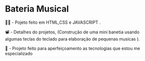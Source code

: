 # Bateria Musical

👩‍💻 - Pojeto feito em HTML,CSS e JAVASCRIPT .

📽️ - Detalhes do projetos, (Construção de uma mini banetia usando algumas teclas do teclado para elaboração de pequenas musicas ).

🚧 - Projeto feito para aperfeiçoamento as tecnologias que estou me especializado 
